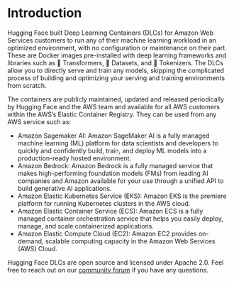# Introduction

Hugging Face built Deep Learning Containers (DLCs) for Amazon Web Services customers to run any of their machine learning workload in an optimized environment, with no configuration or maintenance on their part. These are Docker images pre-installed with deep learning frameworks and libraries such as 🤗 Transformers, 🤗 Datasets, and 🤗 Tokenizers. The DLCs allow you to directly serve and train any models, skipping the complicated process of building and optimizing your serving and training environments from scratch.

The containers are publicly maintained, updated and released periodically by Hugging Face and the AWS team and available for all AWS customers within the AWS’s Elastic Container Registry. They can be used from any AWS service such as:
* Amazon Sagemaker AI: Amazon SageMaker AI is a fully managed machine learning (ML) platform for data scientists and developers to quickly and confidently build, train, and deploy ML models into a production-ready hosted environment.
* Amazon Bedrock: Amazon Bedrock is a fully managed service that makes high-performing foundation models (FMs) from leading AI companies and Amazon available for your use through a unified API to build generative AI applications.
* Amazon Elastic Kubernetes Service (EKS): Amazon EKS is the premiere platform for running Kubernetes clusters in the AWS cloud.
* Amazon Elastic Container Service (ECS): Amazon ECS is a fully managed container orchestration service that helps you easily deploy, manage, and scale containerized applications.
* Amazon Elastic Compute Cloud (EC2): Amazon EC2 provides on-demand, scalable computing capacity in the Amazon Web Services (AWS) Cloud.

Hugging Face DLCs are open source and licensed under Apache 2.0. Feel free to reach out on our [community forum](https://discuss.huggingface.co/c/sagemaker/17) if you have any questions.